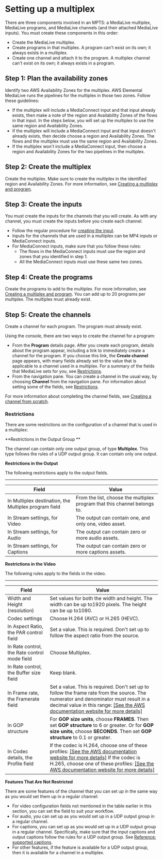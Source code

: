# Setting up a multiplex<a name="setting-up-multiplex"></a>

There are three components involved in an MPTS: a MediaLive multiplex, MediaLive programs, and MediaLive channels \(and their attached MediaLive inputs\)\. You must create these components in this order:
+ Create the MediaLive multiplex\. 
+ Create programs in that multiplex\. A program can't exist on its own; it always exists in a multiplex\. 
+ Create one channel and attach it to the program\. A multiplex channel can't exist on its own; it always exists in a program\.

## Step 1: Plan the availability zones<a name="plan-multiplex-step.title"></a>

Identify two AWS Availability Zones for the multiplex\. AWS Elemental MediaLive runs the pipelines for the multiplex in those two zones\. Follow these guidelines:
+ If the multiplex will include a MediaConnect input and that input already exists, then make a note of the region and Availability Zones of the flows in that input\. In the steps below, you will set up the multiplex to use the same region and Availability Zones\.
+ If the multiplex will include a MediaConnect input and that input doesn't already exists, then decide choose a region and Availability Zones\. The flows and the multiplex must use the same region and Availability Zones\.
+ If the multiplex won't include a MediaConnect input, then choose a region and Availability Zones for the two pipelines in the multiplex\.

## Step 2: Create the multiplex<a name="create-multiplex-step.title"></a>

 Create the multiplex\. Make sure to create the multiplex in the identified region and Availability Zones\. For more information, see [Creating a multiplex and program](multiplex-create.md)\.

## Step 3: Create the inputs<a name="create-multiplex-inputs-step.title"></a>

You must create the inputs for the channels that you will create\. As with any channel, you must create the inputs before you create each channel\. 
+ Follow the regular procedure for [creating the input](create-input.md)\. 
+ Inputs for the channels that are used in a multiplex can be MP4 inputs or MediaConnect inputs\. 
+ For MediaConnect inputs, make sure that you follow these rules:
  + The flows in the MediaConnect inputs must use the region and zones that you identified in step 1\.
  + All the MediaConnect inputs must use these same two zones\.

## Step 4: Create the programs<a name="create-multiplex-programs-step.title"></a>

Create the programs to add to the multiplex\. For more information, see [Creating a multiplex and program](multiplex-create.md)\. You can add up to 20 programs per multiplex\. The multiplex must already exist\.

## Step 5: Create the channels<a name="create-multiplex-channels-step"></a>

Create a channel for each program\. The program must already exist\. 

Using the console, there are two ways to create the channel for a program: 
+ From the **Program** details page\. After you create each program, details about the program appear, including a link to immediately create a channel for the program\. If you choose this link, the **Create channel** page appears, with many fields already set to the value that is applicable to a channel used in a multiplex\. For a summary of the fields that MediaLive sets for you, see [Restrictions](#multiplex-restrictions)\.
+ From the navigation pane\. You can create a channel in the usual way, by choosing **Channel** from the navigation pane\. For information about setting some of the fields, see [Restrictions](#multiplex-restrictions)\. 

For more information about completing the channel fields, see [Creating a channel from scratch](creating-channel-scratch.md)\.

### Restrictions<a name="multiplex-restrictions"></a>

There are some restrictions on the configuration of a channel that is used in a multiplex: 

**Restrictions in the Output Group **

The channel can contain only one output group, of type **Multiplex**\. This type follows the rules of a UDP output group\. It can contain only one output\. 

**Restrictions in the Output**

The following restrictions apply to the output fields\.


****  

| Field |  Value | 
| --- | --- | 
| In Multiplex destination, the Multiplex program field | From the list, choose the multiplex program that this channel belongs to\. | 
| In Stream settings, for Video | The output can contain one, and only one, video asset\. | 
| In Stream settings, for Audio | The output can contain zero or more audio assets\. | 
| In Stream settings, for Captions | The output can contain zero or more captions assets\. | 

**Restrictions in the Video**

The following rules apply to the fields in the video\.


****  

| Field |  Value | 
| --- | --- | 
| Width and Height \(resolution\) | Set values for both the width and height\. The width can be up to1920 pixels\. The height can be up to1080\. | 
| Codec settings | Choose H\.264 \(AVC\) or H\.265 \(HEVC\)\. | 
| In Aspect Ratio, the PAR control field | Set a value\. This is required\. Don't set up to follow the aspect ratio from the source\. | 
| In Rate control, the Rate control mode field | Choose Multiplex\. | 
| In Rate control, the Buffer size field | Keep blank\. | 
| In Frame rate, the Framerate field |  Set a value\. This is required\. Don't set up to follow the frame rate from the source\.  The numerator and denominator must result in a decimal value in this range: [\[See the AWS documentation website for more details\]](http://docs.aws.amazon.com/medialive/latest/ug/setting-up-multiplex.html)  | 
| In GOP structure |  For **GOP size units**, choose **FRAMES**\. Then set **GOP structure** to 6 or greater\. Or for **GOP size units**, choose **SECONDS**\. Then set **GOP structure** to 0\.1 or greater\.  | 
| In Codec details, the Profile field |  If the codec is H\.264, choose one of these profiles: [\[See the AWS documentation website for more details\]](http://docs.aws.amazon.com/medialive/latest/ug/setting-up-multiplex.html) If the codec is H\.265, choose one of these profiles: [\[See the AWS documentation website for more details\]](http://docs.aws.amazon.com/medialive/latest/ug/setting-up-multiplex.html)  | 

**Features That Are Not Restricted**

There are some features of the channel that you can set up in the same way as you would set them up in a regular channel: 
+ For video configuration fields not mentioned in the table earlier in this section, you can set the field to suit your workflow\.
+ For audio, you can set up as you would set up in a UDP output group in a regular channel\.
+ For captions, you can set up as you would set up in a UDP output group in a regular channel\. Specifically, make sure that the input captions and output captions follow the rules for a UDP output group\. See [Reference: supported captions](supported-captions.md)\.
+ For other features, if the feature is available for a UDP output group, then it is available for a channel in a multiplex\.